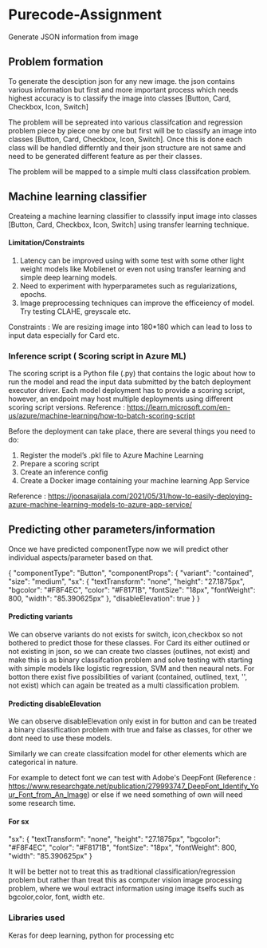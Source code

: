# Purecode-Assignment
Generate JSON information from image 


## Problem formation

To generate the desciption json for any new image. the json contains various information but first and more important process which needs highest accuracy is to classify the image into classes [Button, Card, Checkbox, Icon, Switch]

The problem will be sepreated into various classifcation and regression problem piece by piece one by one but first will be to classify an image into classes [Button, Card, Checkbox, Icon, Switch]. Once this is done each class will be handled differntly and their json structure are not same and need to be generated different feature as per their classes.

The problem will be mapped to a simple multi class classifcation problem.

## Machine learning classifier

Createing a machine learning classifier to classsify input image into classes [Button, Card, Checkbox, Icon, Switch] using transfer learning technique.

#### Limitation/Constraints

1. Latency can be improved using with some test with some other light weight models like Mobilenet or even not using transfer learning and simple deep learning models.
2. Need to experiment with hyperparametes such as regularizations, epochs.
3. Image preprocessing techniques can improve the efficeiency of model. Try testing CLAHE, greyscale etc.


Constraints : We are resizing image into 180*180 which can lead to loss to input data especially for Card etc.


### Inference script ( Scoring script in Azure ML)
The scoring script is a Python file (.py) that contains the logic about how to run the model and read the input data submitted by the batch deployment executor driver. Each model deployment has to provide a scoring script, however, an endpoint may host multiple deployments using different scoring script versions.
Reference : https://learn.microsoft.com/en-us/azure/machine-learning/how-to-batch-scoring-script

Before the deployment can take place, there are several things you need to do:

1. Register the model’s .pkl file to Azure Machine Learning
2. Prepare a scoring script
3. Create an inference config
4. Create a Docker image containing your machine learning App Service

Reference : https://joonasaijala.com/2021/05/31/how-to-easily-deploying-azure-machine-learning-models-to-azure-app-service/


## Predicting other parameters/information

Once we have predicted componentType now we will predict other individual aspects/parameter based on that. 

{
    "componentType": "Button",
    "componentProps": {
        "variant": "contained",
        "size": "medium",
        "sx": {
            "textTransform": "none",
            "height": "27.1875px",
            "bgcolor": "#F8F4EC",
            "color": "#F8171B",
            "fontSize": "18px",
            "fontWeight": 800,
            "width": "85.390625px"
        },
        "disableElevation": true
    }
}

#### Predicting variants

We can observe variants do not exists for switch, icon,checkbox so not bothered to predict those for these classes. For Card its either outlined or not existing in json, so we can create two classes (outlines, not exist) and make this is as binary classifcation problem and solve testing with starting with simple models like logistic regression, SVM and then neaural nets.
For botton there exist five possibilities of variant (contained, outlined, text, '', not exist) which can again be treated as a multi classification problem.

#### Predicting disableElevation
We can observe disableElevation only exist in for button and can be treated a binary classification problem with true and false as classes, for other we dont need to use these models. 

Similarly we can create classifcation model for other elements which are categorical in nature.

For example to detect font we can test with Adobe's DeepFont (Reference : https://www.researchgate.net/publication/279993747_DeepFont_Identify_Your_Font_from_An_Image) or else if we need something of own will need some research time.

####  For sx

"sx": {
            "textTransform": "none",
            "height": "27.1875px",
            "bgcolor": "#F8F4EC",
            "color": "#F8171B",
            "fontSize": "18px",
            "fontWeight": 800,
            "width": "85.390625px"
        }
        
It will be better not to treat this as traditional classification/regression problem but rather than treat this as computer vision image processing problem, where we woul extract information using image itselfs such as bgcolor,color, font, width etc.        


### Libraries used
Keras for deep learning, python for processing etc
